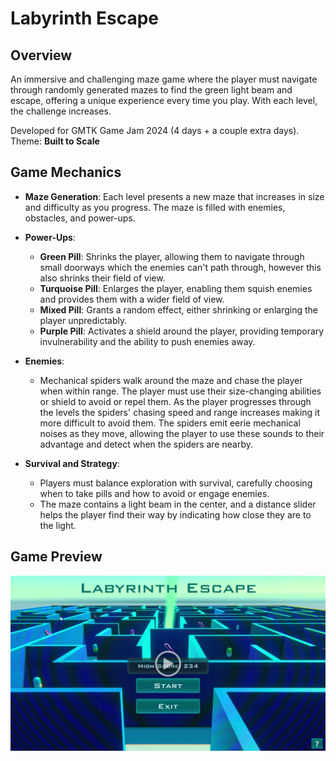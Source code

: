# Labyrinth Escape

## Overview

An immersive and challenging maze game where the player must navigate through randomly generated mazes to find the green light beam and escape, offering a unique experience every time you play. With each level, the challenge increases. 

Developed for GMTK Game Jam 2024 (4 days + a couple extra days). 
Theme: **Built to Scale**

## Game Mechanics

- **Maze Generation**: Each level presents a new maze that increases in size and difficulty as you progress. The maze is filled with enemies, obstacles, and power-ups.

- **Power-Ups**:
  - **Green Pill**: Shrinks the player, allowing them to navigate through small doorways which the enemies can't path through, however this also shrinks their field of view.
  - **Turquoise Pill**: Enlarges the player, enabling them squish enemies and provides them with a wider field of view.
  - **Mixed Pill**: Grants a random effect, either shrinking or enlarging the player unpredictably.
  - **Purple Pill**: Activates a shield around the player, providing temporary invulnerability and the ability to push enemies away.

- **Enemies**: 
  - Mechanical spiders walk around the maze and chase the player when within range. The player must use their size-changing abilities or shield to avoid or repel them. As the player progresses through the levels the spiders' chasing speed and range increases making it more difficult to avoid them. The spiders emit eerie mechanical noises as they move, allowing the player to use these sounds to their advantage and detect when the spiders are nearby.
  
- **Survival and Strategy**: 
  - Players must balance exploration with survival, carefully choosing when to take pills and how to avoid or engage enemies.
  - The maze contains a light beam in the center, and a distance slider helps the player find their way by indicating how close they are to the light.


## Game Preview

[![Watch the video!](https://github.com/SomeCoder23/LabyrinthEscape/blob/main/Screenshots/Screenshot%202024-09-03%20120321.png)](https://drive.google.com/file/d/15fKw6BMr6r8SkpLjNIOxywPNQM8MAjui/view?usp=sharing)
